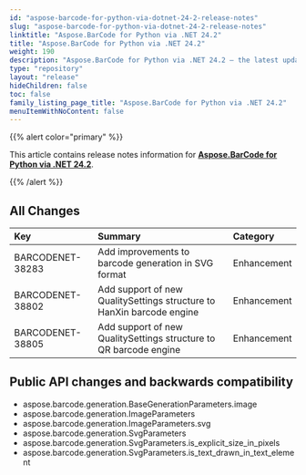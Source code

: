 ```yaml
---
id: "aspose-barcode-for-python-via-dotnet-24-2-release-notes"
slug: "aspose-barcode-for-python-via-dotnet-24-2-release-notes"
linktitle: "Aspose.BarCode for Python via .NET 24.2"
title: "Aspose.BarCode for Python via .NET 24.2"
weight: 190
description: "Aspose.BarCode for Python via .NET 24.2 – the latest updates and fixes."
type: "repository"
layout: "release"
hideChildren: false
toc: false
family_listing_page_title: "Aspose.BarCode for Python via .NET 24.2"
menuItemWithNoContent: false
---
```


{{% alert color="primary" %}}

This article contains release notes information for [**Aspose.BarCode for Python via .NET 24.2**](https://releases.aspose.com/barcode/python-net/).

{{% /alert %}}
## **All Changes**

|**Key**|**Summary**|**Category**|
| :- | :- | :- |
|BARCODENET-38283|Add improvements to barcode generation in SVG format|Enhancement|
|BARCODENET-38802|Add support of new QualitySettings structure to HanXin barcode engine|Enhancement|
|BARCODENET-38805|Add support of new QualitySettings structure to QR barcode engine|Enhancement|

## Public API changes and backwards compatibility

- aspose.barcode.generation.BaseGenerationParameters.image
- aspose.barcode.generation.ImageParameters
- aspose.barcode.generation.ImageParameters.svg
- aspose.barcode.generation.SvgParameters
- aspose.barcode.generation.SvgParameters.is_explicit_size_in_pixels
- aspose.barcode.generation.SvgParameters.is_text_drawn_in_text_element